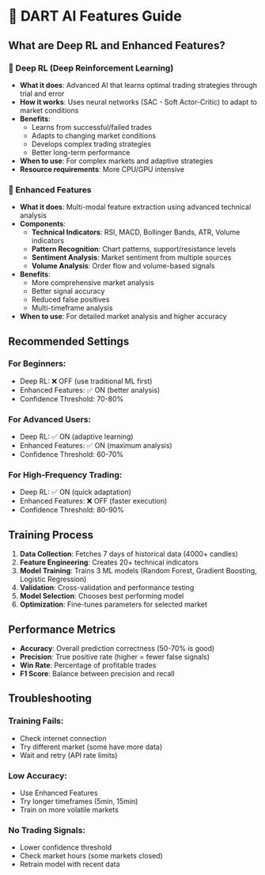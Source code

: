 # 🤖 DART AI Features Guide

## **What are Deep RL and Enhanced Features?**

### **🧠 Deep RL (Deep Reinforcement Learning)**
- **What it does**: Advanced AI that learns optimal trading strategies through trial and error
- **How it works**: Uses neural networks (SAC - Soft Actor-Critic) to adapt to market conditions
- **Benefits**: 
  - Learns from successful/failed trades
  - Adapts to changing market conditions
  - Develops complex trading strategies
  - Better long-term performance
- **When to use**: For complex markets and adaptive strategies
- **Resource requirements**: More CPU/GPU intensive

### **🔬 Enhanced Features**
- **What it does**: Multi-modal feature extraction using advanced technical analysis
- **Components**:
  - **Technical Indicators**: RSI, MACD, Bollinger Bands, ATR, Volume indicators
  - **Pattern Recognition**: Chart patterns, support/resistance levels
  - **Sentiment Analysis**: Market sentiment from multiple sources
  - **Volume Analysis**: Order flow and volume-based signals
- **Benefits**:
  - More comprehensive market analysis
  - Better signal accuracy
  - Reduced false positives
  - Multi-timeframe analysis
- **When to use**: For detailed market analysis and higher accuracy

## **Recommended Settings**

### **For Beginners:**
- Deep RL: ❌ OFF (use traditional ML first)
- Enhanced Features: ✅ ON (better analysis)
- Confidence Threshold: 70-80%

### **For Advanced Users:**
- Deep RL: ✅ ON (adaptive learning)
- Enhanced Features: ✅ ON (maximum analysis)
- Confidence Threshold: 60-70%

### **For High-Frequency Trading:**
- Deep RL: ✅ ON (quick adaptation)
- Enhanced Features: ❌ OFF (faster execution)
- Confidence Threshold: 80-90%

## **Training Process**

1. **Data Collection**: Fetches 7 days of historical data (4000+ candles)
2. **Feature Engineering**: Creates 20+ technical indicators
3. **Model Training**: Trains 3 ML models (Random Forest, Gradient Boosting, Logistic Regression)
4. **Validation**: Cross-validation and performance testing
5. **Model Selection**: Chooses best performing model
6. **Optimization**: Fine-tunes parameters for selected market

## **Performance Metrics**

- **Accuracy**: Overall prediction correctness (50-70% is good)
- **Precision**: True positive rate (higher = fewer false signals)
- **Win Rate**: Percentage of profitable trades
- **F1 Score**: Balance between precision and recall

## **Troubleshooting**

### **Training Fails:**
- Check internet connection
- Try different market (some have more data)
- Wait and retry (API rate limits)

### **Low Accuracy:**
- Use Enhanced Features
- Try longer timeframes (5min, 15min)
- Train on more volatile markets

### **No Trading Signals:**
- Lower confidence threshold
- Check market hours (some markets closed)
- Retrain model with recent data
